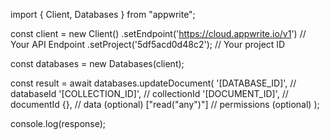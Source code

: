import { Client, Databases } from "appwrite";

const client = new Client()
    .setEndpoint('https://cloud.appwrite.io/v1') // Your API Endpoint
    .setProject('5df5acd0d48c2'); // Your project ID

const databases = new Databases(client);

const result = await databases.updateDocument(
    '[DATABASE_ID]', // databaseId
    '[COLLECTION_ID]', // collectionId
    '[DOCUMENT_ID]', // documentId
    {}, // data (optional)
    ["read("any")"] // permissions (optional)
);

console.log(response);
